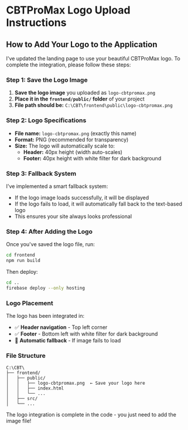# CBTProMax Logo Upload Instructions

## How to Add Your Logo to the Application

I've updated the landing page to use your beautiful CBTProMax logo. To complete the integration, please follow these steps:

### Step 1: Save the Logo Image
1. **Save the logo image** you uploaded as `logo-cbtpromax.png`
2. **Place it in the `frontend/public/` folder** of your project
3. **File path should be:** `C:\CBT\frontend\public\logo-cbtpromax.png`

### Step 2: Logo Specifications
- **File name:** `logo-cbtpromax.png` (exactly this name)
- **Format:** PNG (recommended for transparency)
- **Size:** The logo will automatically scale to:
  - **Header:** 40px height (width auto-scales)
  - **Footer:** 40px height with white filter for dark background

### Step 3: Fallback System
I've implemented a smart fallback system:
- If the logo image loads successfully, it will be displayed
- If the logo fails to load, it will automatically fall back to the text-based logo
- This ensures your site always looks professional

### Step 4: After Adding the Logo
Once you've saved the logo file, run:
```bash
cd frontend
npm run build
```

Then deploy:
```bash
cd ..
firebase deploy --only hosting
```

### Logo Placement
The logo has been integrated in:
- ✅ **Header navigation** - Top left corner
- ✅ **Footer** - Bottom left with white filter for dark background
- 🔄 **Automatic fallback** - If image fails to load

### File Structure
```
C:\CBT\
├── frontend/
│   ├── public/
│   │   ├── logo-cbtpromax.png  ← Save your logo here
│   │   ├── index.html
│   │   └── ...
│   ├── src/
│   └── ...
```

The logo integration is complete in the code - you just need to add the image file!
